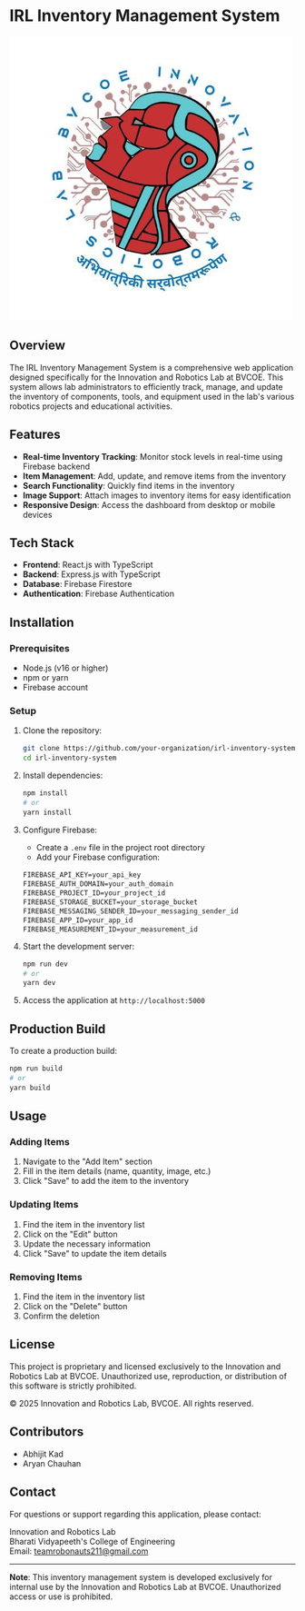# IRL Inventory Management System

![Innovation and Robotics Lab Logo](client/src/components/assets/profile.jpeg)

## Overview

The IRL Inventory Management System is a comprehensive web application designed specifically for the Innovation and Robotics Lab at BVCOE. This system allows lab administrators to efficiently track, manage, and update the inventory of components, tools, and equipment used in the lab's various robotics projects and educational activities.

## Features

- **Real-time Inventory Tracking**: Monitor stock levels in real-time using Firebase backend
- **Item Management**: Add, update, and remove items from the inventory
- **Search Functionality**: Quickly find items in the inventory
- **Image Support**: Attach images to inventory items for easy identification
- **Responsive Design**: Access the dashboard from desktop or mobile devices

## Tech Stack

- **Frontend**: React.js with TypeScript
- **Backend**: Express.js with TypeScript
- **Database**: Firebase Firestore
- **Authentication**: Firebase Authentication


## Installation

### Prerequisites

- Node.js (v16 or higher)
- npm or yarn
- Firebase account

### Setup

1. Clone the repository:
   ```bash
   git clone https://github.com/your-organization/irl-inventory-system.git
   cd irl-inventory-system
   ```

2. Install dependencies:
   ```bash
   npm install
   # or
   yarn install
   ```

3. Configure Firebase:
   - Create a `.env` file in the project root directory
   - Add your Firebase configuration:
   ```
   FIREBASE_API_KEY=your_api_key
   FIREBASE_AUTH_DOMAIN=your_auth_domain
   FIREBASE_PROJECT_ID=your_project_id
   FIREBASE_STORAGE_BUCKET=your_storage_bucket
   FIREBASE_MESSAGING_SENDER_ID=your_messaging_sender_id
   FIREBASE_APP_ID=your_app_id
   FIREBASE_MEASUREMENT_ID=your_measurement_id
   ```

4. Start the development server:
   ```bash
   npm run dev
   # or
   yarn dev
   ```

5. Access the application at `http://localhost:5000`

## Production Build

To create a production build:

```bash
npm run build
# or
yarn build
```

## Usage

### Adding Items

1. Navigate to the "Add Item" section
2. Fill in the item details (name, quantity, image, etc.)
3. Click "Save" to add the item to the inventory

### Updating Items

1. Find the item in the inventory list
2. Click on the "Edit" button
3. Update the necessary information
4. Click "Save" to update the item details

### Removing Items

1. Find the item in the inventory list
2. Click on the "Delete" button
3. Confirm the deletion



## License

This project is proprietary and licensed exclusively to the Innovation and Robotics Lab at BVCOE. Unauthorized use, reproduction, or distribution of this software is strictly prohibited.

© 2025 Innovation and Robotics Lab, BVCOE. All rights reserved.

## Contributors

- Abhijit Kad
- Aryan Chauhan

## Contact

For questions or support regarding this application, please contact:

Innovation and Robotics Lab  
Bharati Vidyapeeth's College of Engineering  
Email: teamrobonauts211@gmail.com

---

**Note**: This inventory management system is developed exclusively for internal use by the Innovation and Robotics Lab at BVCOE. Unauthorized access or use is prohibited.
